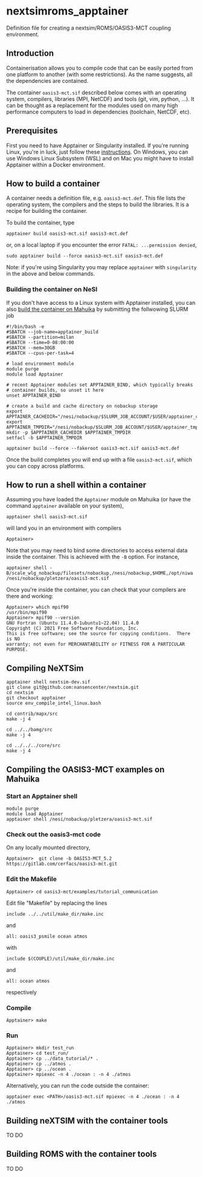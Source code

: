 # nextsimroms_apptainer

Definition file for creating a nextsim/ROMS/OASIS3-MCT coupling environment.

## Introduction

Containerisation allows you to compile code that can be easily ported from one platform to another (with some restrictions). As the name suggests, all the dependencies are contained.

The container `oasis3-mct.sif` described below comes with an operating system, compilers, libraries (MPI, NetCDF) and tools (git, vim, python, ...). It can be thought as a replacement for the 
modules used on many high performance computers to load in dependencies (toolchain, NetCDF, etc).

## Prerequisites

First you need to have Apptainer or Singularity installed. If you're running Linux, you're in luck, just follow these [instructions](https://apptainer.org/docs/user/latest/). On Windows, you can use Windows Linux Subsystem (WSL) and on Mac you might have to install Apptainer within a Docker environment. 

## How to build a container

A container needs a definition file, e.g. `oasis3-mct.def`. This file lists the operating system, the compilers and the steps to build the libraries. It is a recipe for building the container.

To build the container, type
```
apptainer build oasis3-mct.sif oasis3-mct.def
```
or, on a local laptop if you encounter the error `FATAL: ...permission denied`,
```
sudo apptainer build --force oasis3-mct.sif oasis3-mct.def
```
Note: if you're using Singularity you may replace `apptainer` with `singularity` in the above and below commands.

### Building the container on NeSI

If you don't have access to a Linux system with Apptainer installed, you can also [build the container on Mahuika](https://support.nesi.org.nz/hc/en-gb/articles/6008779241999-Build-an-Apptainer-container-on-a-Milan-compute-node) by submitting the follwowing SLURM job
```
#!/bin/bash -e
#SBATCH --job-name=apptainer_build
#SBATCH --partition=milan
#SBATCH --time=0-08:00:00
#SBATCH --mem=30GB
#SBATCH --cpus-per-task=4

# load environment module
module purge
module load Apptainer

# recent Apptainer modules set APPTAINER_BIND, which typically breaks
# container builds, so unset it here
unset APPTAINER_BIND

# create a build and cache directory on nobackup storage
export APPTAINER_CACHEDIR="/nesi/nobackup/$SLURM_JOB_ACCOUNT/$USER/apptainer_cache"
export APPTAINER_TMPDIR="/nesi/nobackup/$SLURM_JOB_ACCOUNT/$USER/apptainer_tmpdir"
mkdir -p $APPTAINER_CACHEDIR $APPTAINER_TMPDIR
setfacl -b $APPTAINER_TMPDIR

apptainer build --force --fakeroot oasis3-mct.sif oasis3-mct.def
```

Once the build completes you will end up with a file `oasis3-mct.sif`, which you can copy across platforms.

## How to run a shell within a container

Assuming you have loaded the `Apptainer` module on Mahuika (or have the command `apptainer` available on your system),
```
apptainer shell oasis3-mct.sif
```
will land you in an environment with compilers
```
Apptainer> 
```
Note that you may need to bind some directories to access external data inside the container. This is achieved with the `-B` option. For instance,

```
apptainer shell -B/scale_wlg_nobackup/filesets/nobackup,/nesi/nobackup,$HOME,/opt/niwa /nesi/nobackup/pletzera/oasis3-mct.sif
```

Once you're inside the container, you can check that your compilers are there and working:
```
Apptainer> which mpif90
/usr/bin/mpif90
Apptainer> mpif90 --version
GNU Fortran (Ubuntu 11.4.0-1ubuntu1~22.04) 11.4.0
Copyright (C) 2021 Free Software Foundation, Inc.
This is free software; see the source for copying conditions.  There is NO
warranty; not even for MERCHANTABILITY or FITNESS FOR A PARTICULAR PURPOSE.
```

## Compiling NeXTSim

```
apptainer shell nextsim-dev.sif
git clone git@github.com:nansencenter/nextsim.git
cd nextsim
git checkout apptainer 
source env_compile_intel_linux.bash

cd contrib/mapx/src
make -j 4

cd ../../bamg/src
make -j 4

cd ../../../core/src
make -j 4

```

## Compiling the OASIS3-MCT examples on Mahuika

### Start an Apptainer shell
```
module purge
module load Apptainer
apptainer shell /nesi/nobackup/pletzera/oasis3-mct.sif
```

### Check out the oasis3-mct code

On any locally mounted directory,
```
Apptainer>  git clone -b OASIS3-MCT_5.2  https://gitlab.com/cerfacs/oasis3-mct.git
```

### Edit the Makefile

```
Apptainer> cd oasis3-mct/examples/tutorial_communication
```

Edit file "Makefile" by replacing the lines
```
include ../../util/make_dir/make.inc
```
and
```
all: oasis3_psmile ocean atmos
```

with
```
include $(COUPLE)/util/make_dir/make.inc
```
and
```
all: ocean atmos
```
respectively

### Compile 

```
Apptainer> make
```


### Run
```
Apptainer> mkdir test_run
Apptainer> cd test_run/
Apptainer> cp ../data_tutorial/* .
Apptainer> cp ../atmos .
Apptainer> cp ../ocean .
Apptainer> mpiexec -n 4 ./ocean : -n 4 ./atmos
```

Alternatively, you can run the code outside the container:
```
apptainer exec <PATH>/oasis3-mct.sif mpiexec -n 4 ./ocean : -n 4 ./atmos
```

## Building neXTSIM with the container tools

TO DO

## Building ROMS with the container tools

TO DO
